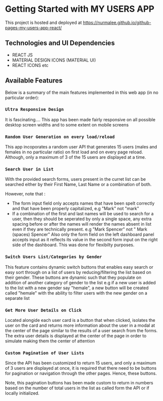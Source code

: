 # Getting Started with MY USERS APP
This project is hosted and deployed at https://nurmalee.github.io/github-pages-my-users-app-react/

## Technologies and UI Dependencies
  - REACT JS
  - MATERIAL DESIGN ICONS (MATERIAL UI)
  - REACT ICONS etc

## Available Features
Below is a summary of the main features implemented in this web app (in no particular order):

### `Ultra Responsive Design`
It is fascinating.... This app has been made fairly responsive on all possible desktop screen widths and to some extent on mobile screens

### `Random User Generation on every load/reload`
This app incoporates a random user API that generates 15 users (males and females in no particular ratio) on first load and on every page reload. Although, only a maximum of 3 of the 15 users are displayed at a time.

### `Search User in List`
With the provided search forms, users present in the curret list can be searched either by their First Name, Last Name or a combination of both.

However, note that :
  - The form input field only accepts names that have been spelt correctly and that have been properly capitalized, e.g "Mark" not "mark"
  - If a combination of the first and last names will be used to search for a user, then they should be seperated by only a single space, any extra spacing before or after the names will render the names absent in list even if they are technically present. e.g "Mark Spencer" not " Mark (spaces) Spencer"
Also only the form field on the left dashboard panel accepts input as it reflects its value in the second form input on the right side of the dashboard. This was done for flexibilty purposes.

### `Switch Users List/Categories by Gender`
This feature contains dynamic switch buttons that enables easy search or easy sort through on a list of users by reducing/filtering the list based on their gender. These buttons are dynamic such that they populate on addition of another category of gender to the list e.g if a new user is added to the list with a new gender say "hemale", a new button will be created called "hemale" with the ability to filter users with the new gender on a separate list 

### `Get More User Details on Click`
Located alongide each user card is a button that when clicked, isolates the user on the card and returns more information about the user in a modal at the center of the page similar to the results of a user search from the forms. The extra user details is displayed at the center of the page in order to simulate making them the center of attention

### `Custom Pagination of User Lists`
Since the API has been customized to return 15 users, and only a maximum of 3 users are displayed at once, it is required that there need to be buttons for pagination or navigation through the other pages. Hence, these buttons. 

Note, this pagination buttons has been made custom to return in numbers based on the number of total users in the list as called form the API or if locally initialized.
